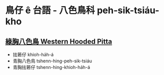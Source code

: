 # 鳥仔 ê 台語 - 八色鳥科 peh-sik-tsiáu-kho

## [綠胸八色鳥 Western Hooded Pitta](https://ebird.org/species/wehpit1)

- 抾箬仔 khioh-ha̍h-á
- 青胸八色鳥 tshenn-hing-peh-sik-tsiáu
- 青胸抾箬仔 tshenn-hing-khioh-ha̍h-á
